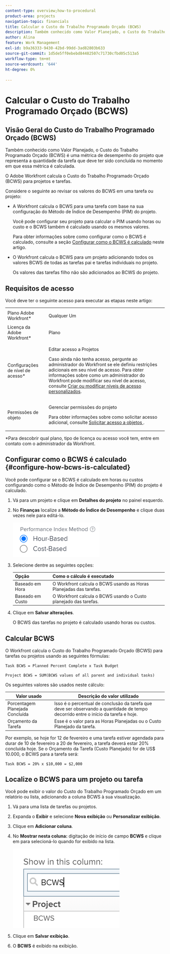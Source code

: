 ```yaml
---
content-type: overview;how-to-procedural
product-area: projects
navigation-topic: financials
title: Calcular o Custo do Trabalho Programado Orçado (BCWS)
description: Também conhecido como Valor Planejado, o Custo do Trabalho Programado Orçado (BCWS) é uma métrica de desempenho do projeto que representa a quantidade da tarefa que deve ter sido concluída no momento em que essa métrica é calculada.
author: Alina
feature: Work Management
exl-id: b9a36333-9430-42bd-99dd-3ad82803b633
source-git-commit: 1d5de5ff0ebebd84482507c71730cfbd05c513a5
workflow-type: tm+mt
source-wordcount: '644'
ht-degree: 0%

---
```


# Calcular o Custo do Trabalho Programado Orçado (BCWS)

## Visão Geral do Custo do Trabalho Programado Orçado (BCWS)

Também conhecido como Valor Planejado, o Custo do Trabalho Programado Orçado (BCWS) é uma métrica de desempenho do projeto que representa a quantidade da tarefa que deve ter sido concluída no momento em que essa métrica é calculada.

O Adobe Workfront calcula o Custo do Trabalho Programado Orçado (BCWS) para projetos e tarefas.

Considere o seguinte ao revisar os valores do BCWS em uma tarefa ou projeto:

* A Workfront calcula o BCWS para uma tarefa com base na sua configuração do Método de Índice de Desempenho (PIM) do projeto.

   Você pode configurar seu projeto para calcular o PIM usando horas ou custo e o BCWS também é calculado usando os mesmos valores.

   Para obter informações sobre como configurar como o BCWS é calculado, consulte a seção [Configurar como o BCWS é calculado](#configure-how-bcws-is-calculated) neste artigo.

* O Workfront calcula o BCWS para um projeto adicionando todos os valores BCWS de todas as tarefas pai e tarefas individuais no projeto.

   Os valores das tarefas filho não são adicionados ao BCWS do projeto.

## Requisitos de acesso

Você deve ter o seguinte acesso para executar as etapas neste artigo:

<table style="table-layout:auto"> 
 <col> 
 <col> 
 <tbody> 
  <tr> 
   <td role="rowheader">Plano Adobe Workfront*</td> 
   <td> <p>Qualquer Um</p> </td> 
  </tr> 
  <tr> 
   <td role="rowheader">Licença da Adobe Workfront*</td> 
   <td> <p>Plano </p> </td> 
  </tr> 
  <tr> 
   <td role="rowheader">Configurações de nível de acesso*</td> 
   <td> <p>Editar acesso a Projetos</p> <p>Caso ainda não tenha acesso, pergunte ao administrador do Workfront se ele definiu restrições adicionais em seu nível de acesso. Para obter informações sobre como um administrador do Workfront pode modificar seu nível de acesso, consulte <a href="../../../administration-and-setup/add-users/configure-and-grant-access/create-modify-access-levels.md" class="MCXref xref">Criar ou modificar níveis de acesso personalizados</a>.</p> </td> 
  </tr> 
  <tr> 
   <td role="rowheader">Permissões de objeto</td> 
   <td> <p>Gerenciar permissões do projeto</p> <p>Para obter informações sobre como solicitar acesso adicional, consulte <a href="../../../workfront-basics/grant-and-request-access-to-objects/request-access.md" class="MCXref xref">Solicitar acesso a objetos </a>.</p> </td> 
  </tr> 
 </tbody> 
</table>

&#42;Para descobrir qual plano, tipo de licença ou acesso você tem, entre em contato com o administrador da Workfront.

## Configurar como o BCWS é calculado {#configure-how-bcws-is-calculated}

Você pode configurar se o BCWS é calculado em horas ou custos configurando como o Método de Índice de Desempenho (PIM) do projeto é calculado.

1. Vá para um projeto e clique em **Detalhes do projeto** no painel esquerdo.
1. No **Finanças** localize a **Método do Índice de Desempenho** e clique duas vezes nele para editá-lo.

   ![](assets/pim-options-hour-cost-based-nwe.png)

1. Selecione dentre as seguintes opções:

   | Opção | Como o cálculo é executado |
   |---|---|
   | Baseado em Hora | O Workfront calcula o BCWS usando as Horas Planejadas das tarefas. |
   | Baseado em Custo | O Workfront calcula o BCWS usando o Custo planejado das tarefas. |


1. Clique em **Salvar alterações**.

   O BCWS das tarefas no projeto é calculado usando horas ou custos.

## Calcular BCWS

O Workfront calcula o Custo do Trabalho Programado Orçado (BCWS) para tarefas ou projetos usando as seguintes fórmulas:

```
Task BCWS = Planned Percent Complete x Task Budget
```

```
Project BCWS = SUM(BCWS values of all parent and individual tasks)
```

Os seguintes valores são usados neste cálculo:

| Valor usado | Descrição do valor utilizado |
|---|---|
| Porcentagem Planejada Concluída | Isso é o percentual de conclusão da tarefa que deve ser observando a quantidade de tempo decorrido entre o início da tarefa e hoje. |
| Orçamento da Tarefa | Esse é o valor para as Horas Planejadas ou o Custo Planejado da tarefa. |

Por exemplo, se hoje for 12 de fevereiro e uma tarefa estiver agendada para durar de 10 de fevereiro a 20 de fevereiro, a tarefa deverá estar 20% concluída hoje. Se o Orçamento da Tarefa (Custo Planejado) for de US$ 10.000, o BCWS para a tarefa será:

```
Task BCWS = 20% x $10,000 = $2,000
```

## Localize o BCWS para um projeto ou tarefa

Você pode exibir o valor do Custo do Trabalho Programado Orçado em um relatório ou lista, adicionando a coluna BCWS à sua visualização.

1. Vá para uma lista de tarefas ou projetos.
1. Expanda o **Exibir** e selecione **Nova exibição** ou **Personalizar exibição**.

1. Clique em **Adicionar coluna**.
1. No **Mostrar nesta coluna:** digitação de início de campo **BCWS** e clique em para selecioná-lo quando for exibido na lista.

   ![](assets/bcws-in-project-view.png)

1. Clique em **Salvar exibição**.
1. O **BCWS** é exibido na exibição.
